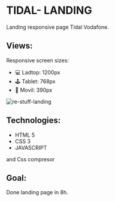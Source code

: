 # TIDAL- LANDING

Landing responsive page Tidal Vodafone.

## Views:

Responsive screen sizes:

<ul>
<li>💻 Ladtop: 1200px </li>
<li>🕹 Tablet: 768px</li>
<li>📱 Movil: 390px  </li>
</ul>

<img alt="re-stuff-landing" src="https://i.imgur.com/BauSJ5A.png" />

## Technologies:

<ul>
<li> HTML 5 </li>
<li> CSS 3 </li>
<li> JAVASCRIPT  </li>
</ul>

and Css compresor

## Goal:

Done landing page in 8h.

